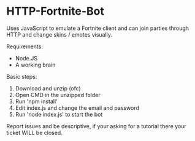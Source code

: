 # HTTP-Fortnite-Bot
Uses JavaScript to emulate a Fortnite client and can join parties through HTTP and change skins / emotes visually.

Requirements:
- Node.JS
- A working brain

Basic steps:
1) Download and unzip (ofc)
2) Open CMD in the unzipped folder
3) Run 'npm install'
4) Edit index.js and change the email and password
5) Run 'node index.js' to start the bot

Report issues and be descriptive, if your asking for a tutorial there your ticket WILL be closed.
